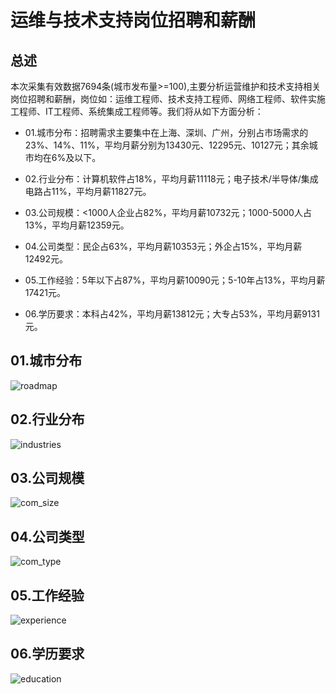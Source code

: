 # 运维与技术支持岗位招聘和薪酬

## 总述

本次采集有效数据7694条(城市发布量\>=100),主要分析运营维护和技术支持相关岗位招聘和薪酬，岗位如：运维工程师、技术支持工程师、网络工程师、软件实施工程师、IT工程师、系统集成工程师等。我们将从如下方面分析：

-   01.城市分布：招聘需求主要集中在上海、深圳、广州，分别占市场需求的23%、14%、11%，平均月薪分别为13430元、12295元、10127元；其余城市均在6%及以下。

-   02.行业分布：计算机软件占18%，平均月薪11118元；电子技术/半导体/集成电路占11%，平均月薪11827元。

-   03.公司规模：\<1000人企业占82%，平均月薪10732元；1000-5000人占13%，平均月薪12359元。

-   04.公司类型：民企占63%，平均月薪10353元；外企占15%，平均月薪12492元。

-   05.工作经验：5年以下占87%，平均月薪10090元；5-10年占13%，平均月薪17421元。

-   06.学历要求：本科占42%，平均月薪13812元；大专占53%，平均月薪9131元。

## 01.城市分布

![roadmap](PIC27/Rplot01_roadmap.png)

## 02.行业分布

![industries](PIC27/Rplot02_industries.png)

## 03.公司规模

![com_size](PIC27/Rplot03_com_size.png)

## 04.公司类型

![com_type](PIC27/Rplot04_com_type.png)

## 05.工作经验

![experience](PIC27/Rplot05_experience.png)

## 06.学历要求

![education](PIC27/Rplot06_education.png)
